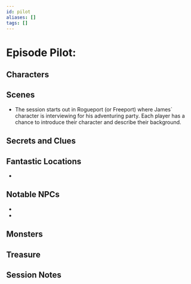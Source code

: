 ```yaml
---
id: pilot
aliases: []
tags: []
---
```



# Episode Pilot: 

## Characters

## Scenes

- The session starts out in Rogueport (or Freeport) where James` character is interviewing for his adventuring party. Each player has a chance to introduce their character and describe their background.


## Secrets and Clues

## Fantastic Locations
- 

## Notable NPCs
- 
- 

## Monsters


## Treasure


## Session Notes

